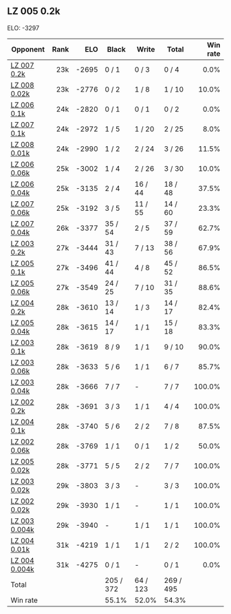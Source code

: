## LZ 005 0.2k ##

ELO: -3297

Opponent | Rank | ELO | Black | Write | Total | Win rate
---------|-----:|----:|-------|-------|-------|-------:
[LZ 007 0.2k](LZ%20007%200.2k.md) | 23k | -2695 | 0 / 1 | 0 / 3 | 0 / 4 | 0.0%
[LZ 008 0.02k](LZ%20008%200.02k.md) | 23k | -2776 | 0 / 2 | 1 / 8 | 1 / 10 | 10.0%
[LZ 006 0.1k](LZ%20006%200.1k.md) | 24k | -2820 | 0 / 1 | 0 / 1 | 0 / 2 | 0.0%
[LZ 007 0.1k](LZ%20007%200.1k.md) | 24k | -2972 | 1 / 5 | 1 / 20 | 2 / 25 | 8.0%
[LZ 008 0.01k](LZ%20008%200.01k.md) | 24k | -2990 | 1 / 2 | 2 / 24 | 3 / 26 | 11.5%
[LZ 006 0.06k](LZ%20006%200.06k.md) | 25k | -3002 | 1 / 4 | 2 / 26 | 3 / 30 | 10.0%
[LZ 006 0.04k](LZ%20006%200.04k.md) | 25k | -3135 | 2 / 4 | 16 / 44 | 18 / 48 | 37.5%
[LZ 007 0.06k](LZ%20007%200.06k.md) | 25k | -3192 | 3 / 5 | 11 / 55 | 14 / 60 | 23.3%
[LZ 007 0.04k](LZ%20007%200.04k.md) | 26k | -3377 | 35 / 54 | 2 / 5 | 37 / 59 | 62.7%
[LZ 003 0.2k](LZ%20003%200.2k.md) | 27k | -3444 | 31 / 43 | 7 / 13 | 38 / 56 | 67.9%
[LZ 005 0.1k](LZ%20005%200.1k.md) | 27k | -3496 | 41 / 44 | 4 / 8 | 45 / 52 | 86.5%
[LZ 005 0.06k](LZ%20005%200.06k.md) | 27k | -3549 | 24 / 25 | 7 / 10 | 31 / 35 | 88.6%
[LZ 004 0.2k](LZ%20004%200.2k.md) | 28k | -3610 | 13 / 14 | 1 / 3 | 14 / 17 | 82.4%
[LZ 005 0.04k](LZ%20005%200.04k.md) | 28k | -3615 | 14 / 17 | 1 / 1 | 15 / 18 | 83.3%
[LZ 003 0.1k](LZ%20003%200.1k.md) | 28k | -3619 | 8 / 9 | 1 / 1 | 9 / 10 | 90.0%
[LZ 003 0.06k](LZ%20003%200.06k.md) | 28k | -3633 | 5 / 6 | 1 / 1 | 6 / 7 | 85.7%
[LZ 003 0.04k](LZ%20003%200.04k.md) | 28k | -3666 | 7 / 7 | - | 7 / 7 | 100.0%
[LZ 002 0.2k](LZ%20002%200.2k.md) | 28k | -3691 | 3 / 3 | 1 / 1 | 4 / 4 | 100.0%
[LZ 004 0.1k](LZ%20004%200.1k.md) | 28k | -3740 | 5 / 6 | 2 / 2 | 7 / 8 | 87.5%
[LZ 002 0.06k](LZ%20002%200.06k.md) | 28k | -3769 | 1 / 1 | 0 / 1 | 1 / 2 | 50.0%
[LZ 005 0.02k](LZ%20005%200.02k.md) | 28k | -3771 | 5 / 5 | 2 / 2 | 7 / 7 | 100.0%
[LZ 003 0.02k](LZ%20003%200.02k.md) | 29k | -3803 | 3 / 3 | - | 3 / 3 | 100.0%
[LZ 002 0.02k](LZ%20002%200.02k.md) | 29k | -3930 | 1 / 1 | - | 1 / 1 | 100.0%
[LZ 003 0.004k](LZ%20003%200.004k.md) | 29k | -3940 | - | 1 / 1 | 1 / 1 | 100.0%
[LZ 004 0.01k](LZ%20004%200.01k.md) | 31k | -4219 | 1 / 1 | 1 / 1 | 2 / 2 | 100.0%
[LZ 004 0.004k](LZ%20004%200.004k.md) | 31k | -4275 | 0 / 1 | - | 0 / 1 | 0.0%
Total | | | 205 / 372 | 64 / 123 | 269 / 495 | 
Win rate| | | 55.1% | 52.0% | 54.3% | 
